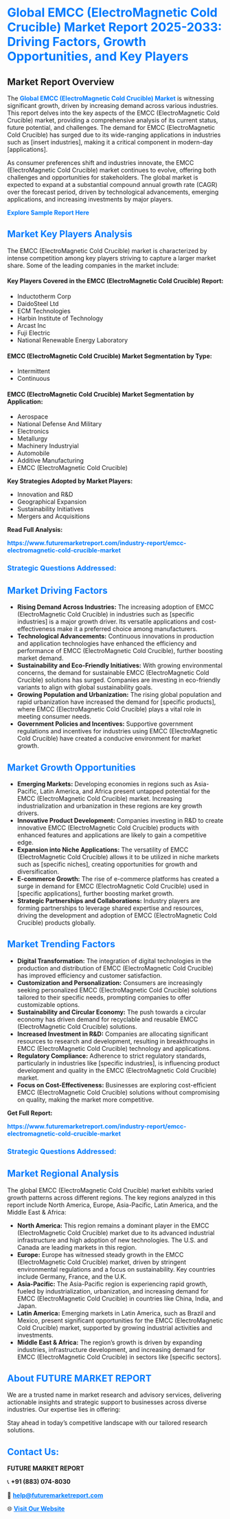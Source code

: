 <h1 style="color: #007BFF;">Global EMCC (ElectroMagnetic Cold Crucible) Market Report 2025-2033: Driving Factors, Growth Opportunities, and Key Players</h1>

<section id="overview">
<h2>Market Report Overview</h2>
<p>The <a href="https://www.futuremarketreport.com/industry-report/emcc-electromagnetic-cold-crucible-market" style="color: #007BFF; text-decoration: none;"><strong>Global EMCC (ElectroMagnetic Cold Crucible) Market</strong></a> is witnessing significant growth, driven by increasing demand across various industries. This report delves into the key aspects of the EMCC (ElectroMagnetic Cold Crucible) market, providing a comprehensive analysis of its current status, future potential, and challenges. The demand for EMCC (ElectroMagnetic Cold Crucible) has surged due to its wide-ranging applications in industries such as [insert industries], making it a critical component in modern-day [applications].</p>
<p>As consumer preferences shift and industries innovate, the EMCC (ElectroMagnetic Cold Crucible) market continues to evolve, offering both challenges and opportunities for stakeholders. The global market is expected to expand at a substantial compound annual growth rate (CAGR) over the forecast period, driven by technological advancements, emerging applications, and increasing investments by major players.</p>
</section>

<section id="overview">
<p><a href="https://www.futuremarketreport.com/request-sample/reportId=111763" style="color: #007BFF; text-decoration: none;"><strong>Explore Sample Report Here</strong></a></p>
</section>

<section id="key-players">
<h2 style="color: #007BFF;">Market Key Players Analysis</h2>
<p>The EMCC (ElectroMagnetic Cold Crucible) market is characterized by intense competition among key players striving to capture a larger market share. Some of the leading companies in the market include:</p>
<h4>Key Players Covered in the EMCC (ElectroMagnetic Cold Crucible) Report:</h4>
<ul><li>Inductotherm Corp</li><li>DaidoSteel Ltd</li><li>ECM Technologies</li><li>Harbin Institute of Technology</li><li>Arcast Inc</li><li>Fuji Electric</li><li>National Renewable Energy Laboratory</li></ul>
<h4>EMCC (ElectroMagnetic Cold Crucible) Market Segmentation by Type:</h4>
<ul><li>Intermittent</li><li>Continuous</li></ul>

<h4>EMCC (ElectroMagnetic Cold Crucible) Market Segmentation by Application:</h4>
<ul><li>Aerospace</li><li>National Defense And Military</li><li>Electronics</li><li>Metallurgy</li><li>Machinery Industryial</li><li>Automobile</li><li>Additive Manufacturing</li><li>EMCC (ElectroMagnetic Cold Crucible)</li></ul>
<p><strong>Key Strategies Adopted by Market Players:</strong></p>
<ul>
<li>Innovation and R&D</li>
<li>Geographical Expansion</li>
<li>Sustainability Initiatives</li>
<li>Mergers and Acquisitions</li>
</ul>
</section>

<section>
<p><strong>Read Full Analysis: </strong></p><a href="https://www.futuremarketreport.com/industry-report/emcc-electromagnetic-cold-crucible-market" style="color: #007BFF; text-decoration: none;"><strong>https://www.futuremarketreport.com/industry-report/emcc-electromagnetic-cold-crucible-market</strong></a>
<h3 style="color: #007BFF;">Strategic Questions Addressed:</h3>
</section>

<section id="driving-factors">
<h2 style="color: #007BFF;">Market Driving Factors</h2>
<ul>
<li><strong>Rising Demand Across Industries:</strong> The increasing adoption of EMCC (ElectroMagnetic Cold Crucible) in industries such as [specific industries] is a major growth driver. Its versatile applications and cost-effectiveness make it a preferred choice among manufacturers.</li>
<li><strong>Technological Advancements:</strong> Continuous innovations in production and application technologies have enhanced the efficiency and performance of EMCC (ElectroMagnetic Cold Crucible), further boosting market demand.</li>
<li><strong>Sustainability and Eco-Friendly Initiatives:</strong> With growing environmental concerns, the demand for sustainable EMCC (ElectroMagnetic Cold Crucible) solutions has surged. Companies are investing in eco-friendly variants to align with global sustainability goals.</li>
<li><strong>Growing Population and Urbanization:</strong> The rising global population and rapid urbanization have increased the demand for [specific products], where EMCC (ElectroMagnetic Cold Crucible) plays a vital role in meeting consumer needs.</li>
<li><strong>Government Policies and Incentives:</strong> Supportive government regulations and incentives for industries using EMCC (ElectroMagnetic Cold Crucible) have created a conducive environment for market growth.</li>
</ul>
</section>

<section id="growth-opportunities">
<h2 style="color: #007BFF;">Market Growth Opportunities</h2>
<ul>
<li><strong>Emerging Markets:</strong> Developing economies in regions such as Asia-Pacific, Latin America, and Africa present untapped potential for the EMCC (ElectroMagnetic Cold Crucible) market. Increasing industrialization and urbanization in these regions are key growth drivers.</li>
<li><strong>Innovative Product Development:</strong> Companies investing in R&D to create innovative EMCC (ElectroMagnetic Cold Crucible) products with enhanced features and applications are likely to gain a competitive edge.</li>
<li><strong>Expansion into Niche Applications:</strong> The versatility of EMCC (ElectroMagnetic Cold Crucible) allows it to be utilized in niche markets such as [specific niches], creating opportunities for growth and diversification.</li>
<li><strong>E-commerce Growth:</strong> The rise of e-commerce platforms has created a surge in demand for EMCC (ElectroMagnetic Cold Crucible) used in [specific applications], further boosting market growth.</li>
<li><strong>Strategic Partnerships and Collaborations:</strong> Industry players are forming partnerships to leverage shared expertise and resources, driving the development and adoption of EMCC (ElectroMagnetic Cold Crucible) products globally.</li>
</ul>
</section>

<section id="trending-factors">
<h2 style="color: #007BFF;">Market Trending Factors</h2>
<ul>
<li><strong>Digital Transformation:</strong> The integration of digital technologies in the production and distribution of EMCC (ElectroMagnetic Cold Crucible) has improved efficiency and customer satisfaction.</li>
<li><strong>Customization and Personalization:</strong> Consumers are increasingly seeking personalized EMCC (ElectroMagnetic Cold Crucible) solutions tailored to their specific needs, prompting companies to offer customizable options.</li>
<li><strong>Sustainability and Circular Economy:</strong> The push towards a circular economy has driven demand for recyclable and reusable EMCC (ElectroMagnetic Cold Crucible) solutions.</li>
<li><strong>Increased Investment in R&D:</strong> Companies are allocating significant resources to research and development, resulting in breakthroughs in EMCC (ElectroMagnetic Cold Crucible) technology and applications.</li>
<li><strong>Regulatory Compliance:</strong> Adherence to strict regulatory standards, particularly in industries like [specific industries], is influencing product development and quality in the EMCC (ElectroMagnetic Cold Crucible) market.</li>
<li><strong>Focus on Cost-Effectiveness:</strong> Businesses are exploring cost-efficient EMCC (ElectroMagnetic Cold Crucible) solutions without compromising on quality, making the market more competitive.</li>
</ul>
</section>

<section>
<p><strong>Get Full Report: </strong></p><a href="https://www.futuremarketreport.com/industry-report/emcc-electromagnetic-cold-crucible-market" style="color: #007BFF; text-decoration: none;"><strong>https://www.futuremarketreport.com/industry-report/emcc-electromagnetic-cold-crucible-market</strong></a>
<h3 style="color: #007BFF;">Strategic Questions Addressed:</h3>
</section>


<section id="regional-analysis">
<h2 style="color: #007BFF;">Market Regional Analysis</h2>
<p>The global EMCC (ElectroMagnetic Cold Crucible) market exhibits varied growth patterns across different regions. The key regions analyzed in this report include North America, Europe, Asia-Pacific, Latin America, and the Middle East & Africa:</p>
<ul>
<li><strong>North America:</strong> This region remains a dominant player in the EMCC (ElectroMagnetic Cold Crucible) market due to its advanced industrial infrastructure and high adoption of new technologies. The U.S. and Canada are leading markets in this region.</li>
<li><strong>Europe:</strong> Europe has witnessed steady growth in the EMCC (ElectroMagnetic Cold Crucible) market, driven by stringent environmental regulations and a focus on sustainability. Key countries include Germany, France, and the U.K.</li>
<li><strong>Asia-Pacific:</strong> The Asia-Pacific region is experiencing rapid growth, fueled by industrialization, urbanization, and increasing demand for EMCC (ElectroMagnetic Cold Crucible) in countries like China, India, and Japan.</li>
<li><strong>Latin America:</strong> Emerging markets in Latin America, such as Brazil and Mexico, present significant opportunities for the EMCC (ElectroMagnetic Cold Crucible) market, supported by growing industrial activities and investments.</li>
<li><strong>Middle East & Africa:</strong> The region’s growth is driven by expanding industries, infrastructure development, and increasing demand for EMCC (ElectroMagnetic Cold Crucible) in sectors like [specific sectors].</li>
</ul>
</section>

<footer>
<h2 style="color: #007BFF;">About FUTURE MARKET REPORT</h2>
<p>We are a trusted name in market research and advisory services, delivering actionable insights and strategic support to businesses across diverse industries. Our expertise lies in offering:</p>

<p>Stay ahead in today’s competitive landscape with our tailored research solutions.</p>

<h2 style="color: #007BFF;">Contact Us:</h2>
<p><strong>FUTURE MARKET REPORT</strong></p>
<p>📞 <strong>+91 (883) 074-8030</strong></p>
<p>📧 <strong><a href="mailto:help@futuremarketreport.com" style="color: #007BFF;">help@futuremarketreport.com</a></strong></p>
<p>🌐 <strong><a href="https://www.futuremarketreport.com/" style="color: #007BFF;">Visit Our Website</a></strong></p>
</footer>